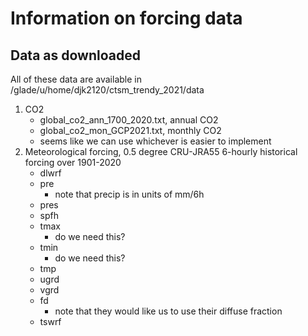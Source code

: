 # Information on forcing data

## Data as downloaded
All of these data are available in /glade/u/home/djk2120/ctsm_trendy_2021/data
1. CO2
   - global_co2_ann_1700_2020.txt, annual CO2
   - global_co2_mon_GCP2021.txt, monthly CO2
   - seems like we can use whichever is easier to implement
2. Meteorological forcing, 0.5 degree CRU-JRA55 6-hourly historical forcing over 1901-2020
   - dlwrf
   - pre
       - note that precip is in units of mm/6h
   - pres
   - spfh
   - tmax
       - do we need this?
   - tmin
       - do we need this?
   - tmp
   - ugrd
   - vgrd
   - fd
       - note that they would like us to use their diffuse fraction
   - tswrf